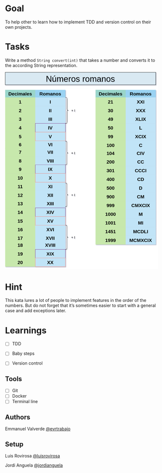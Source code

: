 # Goal
To help other to learn how to implement TDD and version control on their own projects.

# Tasks
Write a method `String convert(int)` that takes a number and converts it to the according String representation.

![problem_to_solve](./numeros_romanos.png)
# Hint
This kata lures a lot of people to implement features in the order of the numbers. But do not forget that it’s sometimes easier to start with a general case and add exceptions later.

# Learnings

- [ ] TDD
- [ ] Baby steps
- [ ] Version control

 
## Tools

- [ ] Git
- [ ] Docker
- [ ] Terminal line

## Authors

Emmanuel Valverde [@evrtrabajo](https://www.twitter.com/evrtrabajo)

## Setup
Luis Rovirosa [@luisrovirosa](https://www.twitter.com/luisrovirosa)

Jordi Anguela [@jordianguela](https://www.twitter.com/jordianguela)